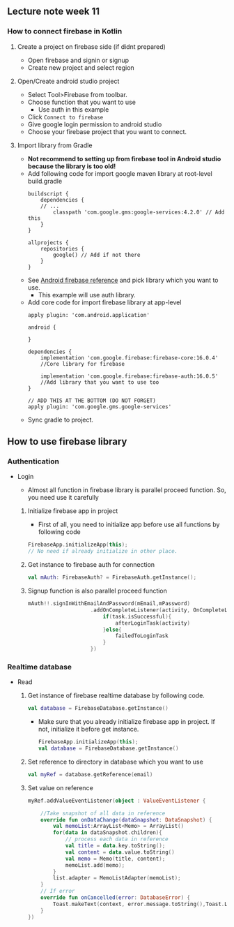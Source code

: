 ## Lecture note week 11
### How to connect firebase in Kotlin

1. Create a project on firebase side (if didnt prepared)
    - Open firebase and signin or signup
    - Create new project and select region

2. Open/Create android studio project
    - Select Tool>Firebase from toolbar.
    - Choose function that you want to use
        - Use auth in this example
    - Click `Connect to firebase`
    - Give google login permission to android studio
    - Choose your firebase project that you want to connect.

3. Import library from Gradle
    - **Not recommend to setting up from firebase tool in Android studio because the library is too old!**
    - Add following code for import google maven library at root-level build.gradle
        ```Gradle
        buildscript {
            dependencies {
            // ...
                classpath 'com.google.gms:google-services:4.2.0' // Add this
            }
        }

        allprojects {
            repositories {
                google() // Add if not there
            }
        }
        ```
    - See [Android firebase reference](https://firebase.google.com/docs/android/setup?authuser=0) and pick library which you want to use.
        - This example will use auth library.
    - Add core code for import firebase library at app-level 
        ```Gradle
        apply plugin: 'com.android.application'

        android {

        }

        dependencies {
            implementation 'com.google.firebase:firebase-core:16.0.4' 
            //Core library for firebase

            implementation 'com.google.firebase:firebase-auth:16.0.5' 
            //Add library that you want to use too
        }

        // ADD THIS AT THE BOTTOM (DO NOT FORGET)
        apply plugin: 'com.google.gms.google-services'
        ```
    - Sync gradle to project.

## How to use firebase library
### Authentication 

 - Login
    - Almost all function in firebase library is parallel proceed function. So, you need use it carefully

    1. Initialize firebase app in project
        - First of all, you need to initialize app before use all functions by following code

        ```kotlin
        FirebaseApp.initializeApp(this); 
        // No need if already initialize in other place.
        ```

    2. Get instance to firebase auth for connection

        ```kotlin
        val mAuth: FirebaseAuth? = FirebaseAuth.getInstance();
        ```

    3. Signup function is also parallel proceed function

        ```kotlin
        mAuth!!.signInWithEmailAndPassword(mEmail,mPassword)
                            .addOnCompleteListener(activity, OnCompleteListener<AuthResult>{ task ->
                                if(task.isSuccessful){
                                    afterLoginTask(activity)
                                }else{
                                    failedToLoginTask
                                }
                            })
        ```

### Realtime database
 - Read 
    1. Get instance of firebase realtime database by following code.

        ```kotlin
        val database = FirebaseDatabase.getInstance()
        ```

        - Make sure that you already initialize firebase app in project. If not, initialize it before get instance.

            ```kotlin
            FirebaseApp.initializeApp(this); 
            val database = FirebaseDatabase.getInstance()
            ```
    2. Set reference to directory in database which you want to use

        ```kotlin
        val myRef = database.getReference(email)
        ```

    3. Set value on reference

        ```kotlin
        myRef.addValueEventListener(object : ValueEventListener {

            //Take snapshot of all data in reference
            override fun onDataChange(dataSnapshot: DataSnapshot) {
                val memoList:ArrayList<Memo> = ArrayList()
                for(data in dataSnapshot.children){
                    // process each data in reference
                    val title = data.key.toString();
                    val content = data.value.toString()
                    val memo = Memo(title, content);
                    memoList.add(memo);
                }
                list.adapter = MemoListAdapter(memoList);
            }
            // If error
            override fun onCancelled(error: DatabaseError) {
                Toast.makeText(context, error.message.toString(),Toast.LENGTH_LONG);
            }
        })
        ```